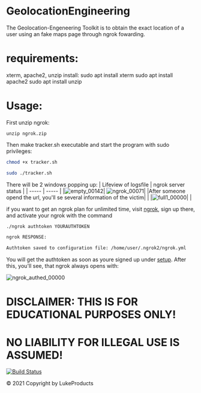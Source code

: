 # GeolocationEngineering

The Geolocation-Engeneering Toolkit is to obtain the exact location of a user using an fake maps page through ngrok fowarding.

# requirements:

xterm, apache2, unzip
install:
sudo apt install xterm
sudo apt install apache2
sudo apt install unzip

# Usage:
First unzip ngrok:
```
unzip ngrok.zip
```

Then make tracker.sh executable and start the program with sudo privileges:
```sh
chmod +x tracker.sh

sudo ./tracker.sh
```

There will be 2 windows popping up:
| Lifeview of logsfile | ngrok server status |
| ----- | ----- |
|![empty_00142](https://user-images.githubusercontent.com/73026669/137955603-4d841a71-f4a5-45ea-9a46-3271fbaf428f.png)| ![ngrok_00071](https://user-images.githubusercontent.com/73026669/137955671-7cf5410a-aa93-4b66-bdcb-ad6fad1a5cd3.png)|
|After someone opend the url, you'll se several information of the victim| |
|![full1_00000](https://user-images.githubusercontent.com/73026669/137956688-9fd4b5ba-7d8f-4e0c-abf2-63024a0d8f4d.png)| |











if you want to get an ngrok plan for unlimited time, visit [ngrok](https://ngrok.com/), sign up there, and 
activate your ngrok with the command 
```sh
./ngrok authtoken YOURAUTHTOKEN

ngrok RESPONSE:

Authtoken saved to configuration file: /home/user/.ngrok2/ngrok.yml
```
You will get the authtoken as soon as youre signed up under [setup](https://dashboard.ngrok.com/get-started/setup).
After this, you'll see, that ngrok always opens with:


![ngrok_authed_00000](https://user-images.githubusercontent.com/73026669/137959293-06d4417e-41e5-4092-b983-ccd4dac362b4.png)



# DISCLAIMER: THIS IS FOR EDUCATIONAL PURPOSES ONLY! 
# NO LIABILITY FOR ILLEGAL USE IS ASSUMED!

[![Build Status](https://user-images.githubusercontent.com/73026669/110617122-9c75ad00-8195-11eb-9ba5-422356072776.png)](https://github.com/LukeProducts)



© 2021 Copyright by LukeProducts
